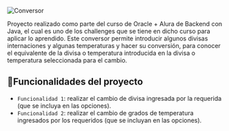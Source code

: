 ![Conversor](https://github.com/SantiMonto/Conversor-de-monedas/assets/87945925/bd0a1275-ddcb-4949-a780-a744f87e8c1e)

Proyecto realizado como parte del curso de Oracle + Alura de Backend con Java, el cual es uno de los challenges que se tiene en dicho curso para aplicar lo aprendido.
Este conversor permite introducir algunos divisas internaciones y algunas temperaturas y hacer su conversión, para conocer el equivalente de la divisa o temperatura introducida en la divisa o temperatura seleccionada para el cambio.

## :hammer:Funcionalidades del proyecto

- `Funcionalidad 1`: realizar el cambio de divisa ingresada por la requerida (que se incluya en las opciones).
- `Funcionalidad 2`: realizar el cambio de grados de temperatura ingresados por los requeridos (que se incluyan en las opciones).
